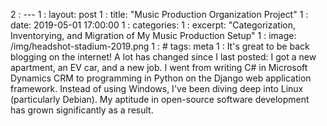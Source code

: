 2 : ---
1 : layout: post
1 : title:  "Music Production Organization Project"
1 : date:   2019-05-01 17:00:00
1 : categories:
1 : excerpt: "Categorization, Inventorying, and Migration of My Music Production Setup"
1 : image: /img/headshot-stadium-2019.png
1 : # tags: meta
1 : It's great to be back blogging on the internet! A lot has changed since I last posted: I got a new apartment, an EV car, and a new job. I went from writing C# in Microsoft Dynamics CRM to programming in Python on the Django web application framework. Instead of using Windows, I've been diving deep into Linux (particularly Debian). My aptitude in open-source software development has grown significantly as a result.
